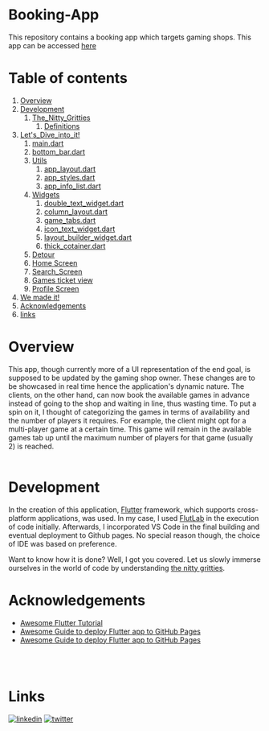 # Booking-App
This repository contains a booking app which targets gaming shops. This app can be accessed [here](https://kaburaj.github.io/Booking-App)
# Table of contents
1. [Overview](#Overview)
2. [Development](#Development)
    1. [The_Nitty_Gritties](https://github.com/KaburaJ/Booking-App/blob/main/definitions.md)
        1. [Definitions](https://github.com/KaburaJ/Booking-App/blob/main/definitions.md#definitions)
3. [Let's_Dive_into_it!](https://github.com/KaburaJ/Booking-App/blob/main/definitions.md#the-nitty-gritties)
    1. [main.dart](https://github.com/KaburaJ/Booking-App/blob/main/main_dart.md)
    2. [bottom_bar.dart](https://github.com/KaburaJ/Booking-App/blob/main/bottom_bar.md)
    3. [Utils](https://github.com/KaburaJ/Booking-App/blob/main/Utils.md#utils)
        1. [app_layout.dart](https://github.com/KaburaJ/Booking-App/blob/main/Utils.md#app_layoutdart)
        2. [app_styles.dart](https://github.com/KaburaJ/Booking-App/blob/main/Utils.md#app_stylesdart)
        3. [app_info_list.dart](https://github.com/KaburaJ/Booking-App/blob/main/Utils.md#app_info_list)
    5. [Widgets](https://github.com/KaburaJ/Booking-App/blob/main/widgets.md#widgets)
        1. [double_text_widget.dart](https://github.com/KaburaJ/Booking-App/blob/main/widgets.md#double_text_widgetdart)
        2. [column_layout.dart](https://github.com/KaburaJ/Booking-App/blob/main/widgets.md#column_layoutdart)
        3. [game_tabs.dart](https://github.com/KaburaJ/Booking-App/blob/main/widgets.md#game_tabsdart)
        4. [icon_text_widget.dart](https://github.com/KaburaJ/Booking-App/blob/main/widgets.md#icon_text_widgetdart)
        5. [layout_builder_widget.dart](https://github.com/KaburaJ/Booking-App/blob/main/widgets.md#layout_builder_widgetdart)
        6. [thick_cotainer.dart](https://github.com/KaburaJ/Booking-App/blob/main/widgets.md#thick_containerdart)
    6. [Detour](https://github.com/KaburaJ/Booking-App/blob/main/detour.md)
    7. [Home Screen](https://github.com/KaburaJ/Booking-App/blob/main/home_screen.md)
    8. [Search_Screen](https://github.com/KaburaJ/Booking-App#search-screen)
    9. [Games ticket view](https://github.com/KaburaJ/Booking-App/blob/main/README.md#games-ticket-view)
    10. [Profile Screen](https://github.com/KaburaJ/Booking-App/blob/main/profile_screen.md)
5. [We made it!](https://github.com/KaburaJ/Booking-App/blob/main/LastButNotLeast.md)
5. [Acknowledgements](#Acknowledgements)
5. [links](#links)

# Overview
This app, though currently more of a UI representation of the end goal, is supposed to be updated by the gaming shop owner. These changes are to be showcased in real time hence the application's dynamic nature. The clients, on the other hand, can now book the available games in advance instead of going to the shop and waiting in line, thus wasting time. To put a spin on it, I thought of categorizing the games in terms of availability and the number of players it requires. For example, the client might opt for a multi-player game at a certain time. This game will remain in the available games tab up until the maximum number of players for that game (usually 2) is reached.  
</br>
 

# Development
In the creation of this application, [Flutter](https://www.geeksforgeeks.org/what-is-flutter/) framework, which supports cross-platform applications, was used. In my case, I used [FlutLab](https://flutlab.io/) in the execution of code initially. Afterwards, I incorporated VS Code in the final building and eventual deployment to Github pages. No special reason though, the choice of IDE was based on preference.
</br>

Want to know how it is done? Well, I got you covered. Let us slowly immerse ourselves in the world of code by understanding [the nitty gritties](https://github.com/KaburaJ/Booking-App/blob/main/definitions.md).

# Acknowledgements
 - [Awesome Flutter Tutorial](https://www.youtube.com/watch?v=71AsYo2q_0Y)
 - [Awesome Guide to deploy Flutter app to GitHub Pages](https://github.com/matiassingers/awesome-readme)
 - [Awesome Guide to deploy Flutter app to GitHub Pages](https://maheshmnj.medium.com/deploying-your-flutter-webapp-to-github-pages-111ff9e5cbc9)
</br>
</br>

# Links

[![linkedin](https://img.shields.io/badge/linkedin-0A66C2?style=for-the-badge&logo=linkedin&logoColor=white)](https://www.linkedin.com/joan-kabura)
[![twitter](https://img.shields.io/badge/twitter-1DA1F2?style=for-the-badge&logo=twitter&logoColor=white)](https://twitter.com/JoanKabura_)

